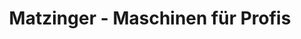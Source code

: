 ---
title: "Matzinger - Maschinen für Profis"
url: /steinmaur/matzinger-maschinen-fuer-profis/
shop: Landwirtschaftlich
---
